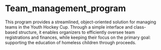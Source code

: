 # Team_management_program
This program provides a streamlined, object-oriented solution for managing teams in the Youth Hockey Cup. Through a simple interface and class-based structure, it enables organizers to efficiently oversee team registrations and finances, while keeping their focus on the primary goal: supporting the education of homeless children through proceeds.
